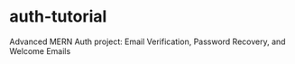 # auth-tutorial
Advanced MERN Auth project: Email Verification, Password Recovery, and Welcome Emails
